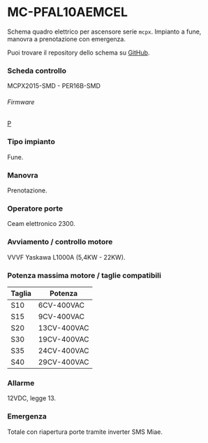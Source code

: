 # MC-PFAL10AEMCEL

Schema quadro elettrico per ascensore serie `mcpx`. Impianto a fune, manovra a
prenotazione con emergenza.

Puoi trovare il repository dello schema su
<a href="https://github.com/eca-automs/MC-PFAL10AEMCEL" target="_blank">GitHub</a>.

### Scheda controllo
MCPX2015-SMD - PER16B-SMD

###### Firmware
[P](https://docs.ecaq.in/it/info/mcpx-board-manual-p)

### Tipo impianto
Fune.

### Manovra
Prenotazione.

### Operatore porte
Ceam elettronico 2300.

### Avviamento / controllo motore
VVVF Yaskawa L1000A (5,4KW - 22KW).

### Potenza massima motore / taglie compatibili
Taglia|Potenza
---|---
S10|6CV-400VAC
S15|9CV-400VAC
S20|13CV-400VAC
S30|19CV-400VAC
S35|24CV-400VAC
S40|29CV-400VAC

### Allarme
12VDC, legge 13.

### Emergenza
Totale con riapertura porte tramite inverter SMS Miae.
